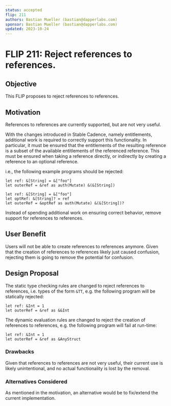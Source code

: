 ```yaml
---
status: accepted
flip: 211
authors: Bastian Mueller (bastian@dapperlabs.com)
sponsor: Bastian Mueller (bastian@dapperlabs.com)
updated: 2023-10-24
---
```


# FLIP 211: Reject references to references.

## Objective

This FLIP proposes to reject references to references.

## Motivation

References to references are currently supported, but are not very useful.

With the changes introduced in Stable Cadence, namely entitlements, additional work is required to correctly support this functionality.
In particular, it must be ensured that the entitlements of the resulting reference is a subset of the available entitlements of the referenced reference.
This must be ensured when taking a reference directly, or indirectly by creating a reference to an optional reference.

i.e., the following example programs should be rejected:

```cadence
let ref: &[String] = &["foo"]
let outerRef = &ref as auth(Mutate) &(&[String])
```

```cadence
let ref: &[String] = &["foo"]
let optRef: &[String]? = ref
let outerRef = &optRef as auth(Mutate) &(&[String])?
```

Instead of spending additional work on ensuring correct behavior, remove support for references to references.

## User Benefit

Users will not be able to create references to references anymore.
Given that the creation of references to references likely just caused confusion, rejecting them is going to remove the potential for confusion.

## Design Proposal

The static type checking rules are changed to reject references to references, i.e. types of the form `&TT`,
e.g. the following program will be statically rejected:

```cadence
let ref: &Int = 1
let outerRef = &ref as &&Int
```

The dynamic evaluation rules are changed to reject the creation of references to references,
e.g. the following program will fail at run-time:

```cadence
let ref: &Int = 1
let outerRef = &ref as &AnyStruct
```

### Drawbacks

Given that references to references are not very useful, their current use is likely unintentional, and no actual functionality is lost by the removal.

### Alternatives Considered

As mentioned in the motivation, an alternative would be to fix/extend the current implementation.
